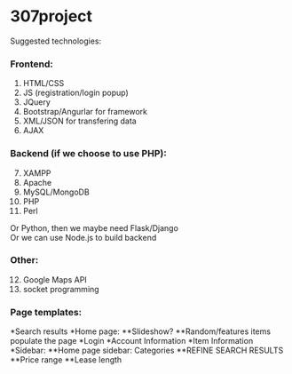 # 307project

Suggested technologies:

### Frontend:

1. HTML/CSS
2. JS (registration/login popup)
3. JQuery
4. Bootstrap/Angurlar for framework
5. XML/JSON for transfering data
6. AJAX

### Backend (if we choose to use PHP):

7. XAMPP
8. Apache
9. MySQL/MongoDB
10. PHP
11. Perl

Or Python, then we maybe need Flask/Django <br/>
Or we can use Node.js to build backend

### Other:

12. Google Maps API
13. socket programming


### Page templates:

*Search results
*Home page:
**Slideshow?
**Random/features items populate the page
*Login
*Account Information
*Item Information
*Sidebar:
**Home page sidebar: Categories
**REFINE SEARCH RESULTS
**Price range
**Lease length
